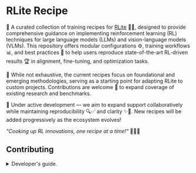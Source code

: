 # RLite Recipe

🚀 A curated collection of training recipes for [RLite](https://github.com/rlite-project/RLite) 📜✨, designed to provide comprehensive guidance on implementing reinforcement learning (RL) techniques for large language models (LLMs) and vision-language models (VLMs). This repository offers modular configurations ⚙️, training workflows 📊, and best practices 🌟 to help users reproduce state-of-the-art RL-driven results 🏆 in alignment, fine-tuning, and optimization tasks.

🌱 While not exhaustive, the current recipes focus on foundational and emerging methodologies, serving as a starting point for adapting RLite to custom projects. Contributions are welcome 🙌 to expand coverage of existing research and benchmarks.

🚧 Under active development — we aim to expand support collaboratively while maintaining reproducibility 🔍✅ and clarity ✨📖. New recipes will be added progressively as the ecosystem evolves!

*"Cooking up RL innovations, one recipe at a time!"* 👩🍳🔥

## Contributing

<details>
<summary>Developer's guide.</summary>

We use `pre-commit` and `git cz` to sanitize the commits. You can run `pre-commit` before `git cz` to avoid repeatedly input the commit messages.

```bash
pip install pre-commit
# Install pre-commit hooks
pre-commit install
pre-commit install --hook-type commit-msg
# Install this emoji-style tool
sudo npm install -g git-cz --no-audit --verbose --registry=https://registry.npmmirror.com

# Install rlite
pip install -e ".[dev]"
```

##### Code Style

- Single line code length is 99 characters, comments and documents are 79 characters.
- Write unit tests for atomic capabilities to ensure that `pytest` does not throw an error.

Run `pre-commit` to automatically lint the code:

```
pre-commit run --all-files
```

</details>
